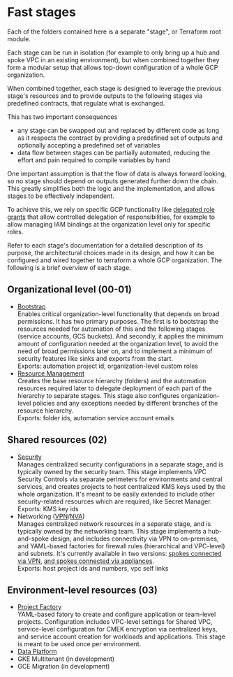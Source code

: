 # Fast stages

Each of the folders contained here is a separate "stage", or Terraform root module.

Each stage can be run in isolation (for example to only bring up a hub and spoke VPC in an existing environment), but when combined together they form a modular setup that allows top-down configuration of a whole GCP organization.

When combined together, each stage is designed to leverage the previous stage's resources and to provide outputs to the following stages via predefined contracts, that regulate what is exchanged.

This has two important consequences

- any stage can be swapped out and replaced by different code as long as it respects the contract by providing a predefined set of outputs and optionally accepting a predefined set of variables
- data flow between stages can be partially automated, reducing the effort and pain required to compile variables by hand

One important assumption is that the flow of data is always forward looking, so no stage should depend on outputs generated further down the chain. This greatly simplifies both the logic and the implementation, and allows stages to be effectively independent.

To achieve this, we rely on specific GCP functionality like [delegated role grants](https://medium.com/google-cloud/managing-gcp-service-usage-through-delegated-role-grants-a843610f2226) that allow controlled delegation of responsibilities, for example to allow managing IAM bindings at the organization level only for specific roles.

Refer to each stage's documentation for a detailed description of its purpose, the architectural choices made in its design, and how it can be configured and wired together to terraform a whole GCP organization. The following is a brief overview of each stage.

## Organizational level (00-01)

- [Bootstrap](00-bootstrap/README.md)  
  Enables critical organization-level functionality that depends on broad permissions. It has two primary purposes. The first is to bootstrap the resources needed for automation of this and the following stages (service accounts, GCS buckets). And secondly, it applies the minimum amount of configuration needed at the organization level, to avoid the need of broad permissions later on, and to implement a minimum of security features like sinks and exports from the start.\
  Exports: automation project id, organization-level custom roles
- [Resource Management](01-resman/README.md)  
  Creates the base resource hierarchy (folders) and the automation resources required later to delegate deployment of each part of the hierarchy to separate stages. This stage also configures organization-level policies and any exceptions needed by different branches of the resource hierarchy.\
  Exports: folder ids, automation service account emails

## Shared resources (02)

- [Security](02-security/README.md)  
  Manages centralized security configurations in a separate stage, and is typically owned by the security team. This stage implements VPC Security Controls via separate perimeters for environments and central services, and creates projects to host centralized KMS keys used by the whole organization. It's meant to be easily extended to include other security-related resources which are required, like Secret Manager.\
  Exports: KMS key ids
- Networking ([VPN](02-networking-vpn/README.md)/[NVA](02-networking-nva/README.md))  
  Manages centralized network resources in a separate stage, and is typically owned by the networking team. This stage implements a hub-and-spoke design, and includes connectivity via VPN to on-premises, and YAML-based factories for firewall rules (hierarchical and VPC-level) and subnets. It's currently available in two versions: [spokes connected via VPN](02-networking-vpn/README.md), [and spokes connected via appliances](02-networking-nva/README.md).\
  Exports: host project ids and numbers, vpc self links

## Environment-level resources (03)

- [Project Factory](03-project-factory/README.md)  
  YAML-based fatory to create and configure application or team-level projects. Configuration includes VPC-level settings for Shared VPC, service-level configuration for CMEK encryption via centralized keys, and service account creation for workloads and applications. This stage is meant to be used once per environment.
- [Data Platform](03-data-platform/README.md)
- GKE Multitenant (in development)
- GCE Migration (in development)
